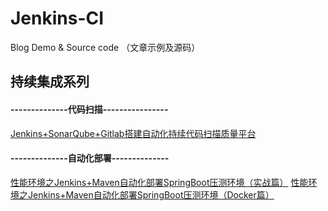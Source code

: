 # Jenkins-CI
Blog Demo &amp; Source code （文章示例及源码）

## 持续集成系列

#### --------------代码扫描----------------
[Jenkins+SonarQube+Gitlab搭建自动化持续代码扫描质量平台](https://mp.weixin.qq.com/s?__biz=MzIwNDY3MDg1OA==&mid=2247484621&idx=1&sn=10c5efcea84cdd7e5710f7bbb0fb9391&chksm=973dd628a04a5f3ef3bfd7fbf8e8c1245f07aea6123220e5192890804c7c32dea29feb98f47c&scene=21#wechat_redirect)

#### --------------自动化部署--------------
[性能环境之Jenkins+Maven自动化部署SpringBoot压测环境（实战篇）](https://mp.weixin.qq.com/s?__biz=MzIwNDY3MDg1OA==&mid=2247484576&idx=1&sn=1f1b6f8b3e882cd6f88f8858ed447c0c&chksm=973dd645a04a5f53ce6909e0cdbb6b62d747ecd5d4e836e77908a65ab46c201643d0f66068d5&scene=21#wechat_redirect)
[性能环境之Jenkins+Maven自动化部署SpringBoot压测环境（Docker篇）](https://mp.weixin.qq.com/s?__biz=MzIwNDY3MDg1OA==&mid=2247484589&idx=1&sn=dc929ec19ca9cc2830c8029c13bfaf73&chksm=973dd648a04a5f5e8572e7ce19a893447da69b0f0cb6d52847286305cafc671e3ffa65557c7a&scene=21#wechat_redirect)